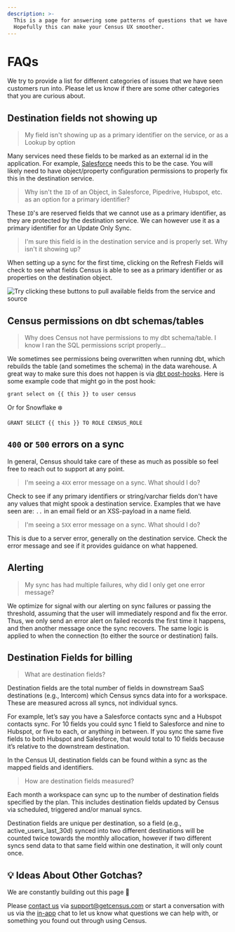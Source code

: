 ```yaml
---
description: >-
  This is a page for answering some patterns of questions that we have seen.
  Hopefully this can make your Census UX smoother.
---
```


# FAQs

We try to provide a list for different categories of issues that we have seen customers run into. Please let us know if there are some other categories that you are curious about.

## Destination fields not showing up

> My field isn't showing up as a primary identifier on the service, or as a Lookup by option

Many services need these fields to be marked as an external id in the application. For example, [Salesforce](https://docs.getcensus.com/destinations/salesforce#creating-new-external-identifier-fields) needs this to be the case. You will likely need to have object/property configuration permissions to properly fix this in the destination service.

> Why isn't the `ID` of an Object, in Salesforce, Pipedrive, Hubspot, etc. as an option for a primary identifier?

These `ID`'s are reserved fields that we cannot use as a primary identifier, as they are protected by the destination service. We can however use it as a primary identifier for an Update Only Sync.

> I'm sure this field is in the destination service and is properly set. Why isn't it showing up?

When setting up a sync for the first time, clicking on the Refresh Fields will check to see what fields Census is able to see as a primary identifier or as properties on the destination object.

![Try clicking these buttons to pull available fields from the service and source](<../.gitbook/assets/Refresh Fields.png>)

## Census permissions on dbt schemas/tables

> Why does Census not have permissions to my dbt schema/table. I know I ran the SQL permissions script properly...

We sometimes see permissions being overwritten when running dbt, which rebuilds the table (and sometimes the schema) in the data warehouse. A great way to make sure this does not happen is via [dbt post-hooks](https://docs.getdbt.com/reference/resource-configs/pre-hook-post-hook). Here is some example code that might go in the post hook:

`grant select on {{ this }} to user census`

Or for Snowflake :snowflake:

`GRANT SELECT {{ this }} TO ROLE CENSUS_ROLE`

## `400` or `500` errors on a sync

In general, Census should take care of these as much as possible so feel free to reach out to support at any point.

> I'm seeing a `4XX` error message on a sync. What should I do?

Check to see if any primary identifiers or string/varchar fields don't have any values that might spook a destination service. Examples that we have seen are: `..` in an email field or an XSS-payload in a name field.

> I'm seeing a `5XX` error message on a sync. What should I do?

This is due to a server error, generally on the destination service. Check the error message and see if it provides guidance on what happened.

## Alerting

> My sync has had multiple failures, why did I only get one error message?

We optimize for signal with our alerting on sync failures or passing the threshold, assuming that the user will immediately respond and fix the error. Thus, we only send an error alert on failed records the first time it happens, and then another message once the sync recovers. The same logic is applied to when the connection (to either the source or destination) fails.

## Destination Fields for billing

> What are destination fields?

Destination fields are the total number of fields in downstream SaaS destinations (e.g., Intercom) which Census syncs data into for a workspace. These are measured across all syncs, not individual syncs.

For example, let’s say you have a Salesforce contacts sync and a Hubspot contacts sync. For 10 fields you could sync 1 field to Salesforce and nine to Hubspot, or five to each, or anything in between. If you sync the same five fields to both Hubspot and Salesforce, that would total to 10 fields because it’s relative to the downstream destination.

In the Census UI, destination fields can be found within a sync as the mapped fields and identifiers.

> How are destination fields measured?

Each month a workspace can sync up to the number of destination fields specified by the plan. This includes destination fields updated by Census via scheduled, triggered and/or manual syncs.

Destination fields are unique per destination, so a field (e.g., active\_users\_last\_30d) synced into two different destinations will be counted twice towards the monthly allocation, however if two different syncs send data to that same field within one destination, it will only count once.

## 💡 Ideas About Other Gotchas?

We are constantly building out this page :construction:

Please [contact us](mailto:support@getcensus.com) via support@getcensus.com or start a conversation with us via the [in-app](https://app.getcensus.com) chat to let us know what questions we can help with, or something you found out through using Census.
